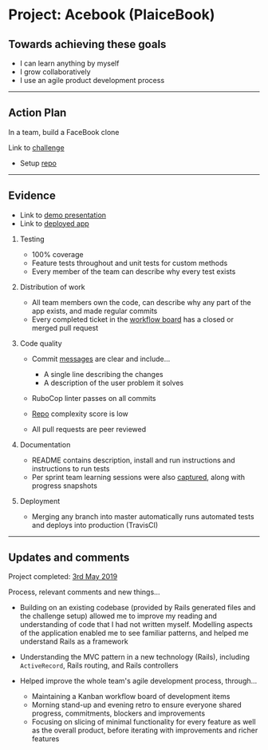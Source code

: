 # Project: Acebook (PlaiceBook)

## Towards achieving these goals

- I can learn anything by myself
- I grow collaboratively
- I use an agile product development process

------

## Action Plan

In a team, build a FaceBook clone

Link to [challenge](https://github.com/makersacademy/course/tree/master/engineering_projects/rails)
- Setup [repo](https://github.com/makersacademy/acebook-rails-template)

------

## Evidence

- Link to [demo presentation](https://docs.google.com/presentation/d/1G4_IIE2ZSAjdjU69yEMdQYqS11aMUgAvkvzofioMsOM/edit#slide=id.p)
- Link to [deployed app](http://plaicebook.herokuapp.com/)

1. Testing
    - 100% coverage
    - Feature tests throughout and unit tests for custom methods
    - Every member of the team can describe why every test exists

2. Distribution of work
    - All team members own the code, can describe why any part of the app exists, and made regular commits
    - Every completed ticket in the [workflow board](https://trello.com/b/rpTFxQEg/acebook-plaicebook) has a closed or merged pull request

3. Code quality
    - Commit [messages](https://github.com/mattTea/acebook-plaicebook/commits/master) are clear and include...
      - A single line describing the changes
      - A description of the user problem it solves

    - RuboCop linter passes on all commits
    - [Repo](https://github.com/mattTea/acebook-plaicebook/blob/master/README.md) complexity score is low
    - All pull requests are peer reviewed

5. Documentation
    - README contains description, install and run instructions and instructions to run tests
    - Per sprint team learning sessions were also [captured](https://github.com/mattTea/acebook-plaicebook/tree/master/docs), along with progress snapshots

6. Deployment
    - Merging any branch into master automatically runs automated tests and deploys into production (TravisCI)

------

## Updates and comments

Project completed: [3rd May 2019](https://github.com/mattTea/acebook-plaicebook)

Process, relevant comments and new things...

- Building on an existing codebase (provided by Rails generated files and the challenge setup) allowed me to improve my reading and understanding of code that I had not written myself. Modelling aspects of the application enabled me to see familiar patterns, and helped me understand Rails as a framework

- Understanding the MVC pattern in a new technology (Rails), including `ActiveRecord`, Rails routing, and Rails controllers

- Helped improve the whole team's agile development process, through...
  - Maintaining a Kanban workflow board of development items
  - Morning stand-up and evening retro to ensure everyone shared progress, commitments, blockers and improvements
  - Focusing on slicing of minimal functionality for every feature as well as the overall product, before iterating with improvements and richer features